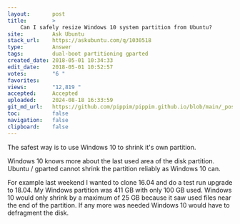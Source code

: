 ```yaml
---
layout:       post
title:        >
    Can I safely resize Windows 10 system partition from Ubuntu?
site:         Ask Ubuntu
stack_url:    https://askubuntu.com/q/1030518
type:         Answer
tags:         dual-boot partitioning gparted
created_date: 2018-05-01 10:34:33
edit_date:    2018-05-01 10:52:57
votes:        "6 "
favorites:    
views:        "12,819 "
accepted:     Accepted
uploaded:     2024-08-18 16:33:59
git_md_url:   https://github.com/pippim/pippim.github.io/blob/main/_posts/2018/2018-05-01-Can-I-safely-resize-Windows-10-system-partition-from-Ubuntu_.md
toc:          false
navigation:   false
clipboard:    false
---
```


The safest way is to use Windows 10 to shrink it's own partition.

Windows 10 knows more about the last used area of the disk partition. Ubuntu / gparted cannot shrink the partition reliably as Windows 10 can.

For example last weekend I wanted to clone 16.04 and do a test run upgrade to 18.04. My Windows partition was 411 GB with only 100 GB used. Windows 10 would only shrink by a maximum of 25 GB because it saw used files near the end of the partition. If any more was needed Windows 10 would have to defragment the disk.
